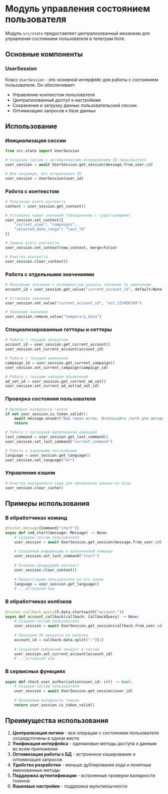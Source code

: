 # Модуль управления состоянием пользователя

Модуль `src/state` предоставляет централизованный механизм для управления состоянием пользователя в телеграм боте. 

## Основные компоненты

### UserSession

Класс `UserSession` - это основной интерфейс для работы с состоянием пользователя. Он обеспечивает:

- Управление контекстом пользователя
- Централизованный доступ к настройкам
- Сохранение и загрузку данных пользовательской сессии
- Оптимизацию запросов к базе данных

## Использование

### Инициализация сессии

```python
from src.state import UserSession

# Создание сессии с автоматическим исправлением ID пользователя
user_session = await UserSession.get_session(message.from_user.id)

# Или напрямую, без исправления ID
user_session = UserSession(user_id)
```

### Работа с контекстом

```python
# Получение всего контекста
context = user_session.get_context()

# Установка новых значений (объединение с существующими)
user_session.set_context({
    "current_view": "campaigns",
    "selected_date_range": "last_7d"
})

# Замена всего контекста
user_session.set_context(new_context, merge=False)

# Очистка контекста
user_session.clear_context()
```

### Работа с отдельными значениями

```python
# Получение значения с возможностью указать значение по умолчанию
account_id = user_session.get_value("current_account_id", default=None)

# Установка значения
user_session.set_value("current_account_id", "act_123456789")

# Удаление значения
user_session.remove_value("temporary_data")
```

### Специализированные геттеры и сеттеры

```python
# Работа с текущим аккаунтом
account_id = user_session.get_current_account()
user_session.set_current_account(account_id)

# Работа с текущей кампанией
campaign_id = user_session.get_current_campaign()
user_session.set_current_campaign(campaign_id)

# Работа с текущим набором объявлений
ad_set_id = user_session.get_current_ad_set()
user_session.set_current_ad_set(ad_set_id)
```

### Проверка состояния пользователя

```python
# Проверка валидности токена
if not user_session.is_token_valid():
    await message.answer("Ваш токен истек. Используйте /auth для авторизации.")
    return

# Работа с последней выполненной командой
last_command = user_session.get_last_command()
user_session.set_last_command("current_command")

# Работа с языковыми настройками
language = user_session.get_language()
user_session.set_language("en")
```

### Управление кэшем

```python
# Очистка внутреннего кэша для обновления данных из базы
user_session.clear_cache()
```

## Примеры использования

### В обработчиках команд

```python
@router.message(Command("start"))
async def cmd_start(message: Message) -> None:
    # Создаем сессию пользователя
    user_session = await UserSession.get_session(message.from_user.id)
    
    # Сохраняем информацию о выполненной команде
    user_session.set_last_command("start")
    
    # Очищаем предыдущий контекст
    user_session.clear_context()
    
    # Приветствуем пользователя на его языке
    language = user_session.get_language()
    # ...остальной код
```

### В обработчиках колбэков

```python
@router.callback_query(F.data.startswith("account:"))
async def account_callback(callback: CallbackQuery) -> None:
    # Создаем сессию пользователя
    user_session = await UserSession.get_session(callback.from_user.id)
    
    # Получаем ID аккаунта из колбэка
    account_id = callback.data.split(":")[1]
    
    # Сохраняем выбранный аккаунт в сессии
    user_session.set_current_account(account_id)
    # ...остальной код
```

### В сервисных функциях

```python
async def check_user_authorization(user_id: int) -> bool:
    # Создаем сессию пользователя
    user_session = await UserSession.get_session(user_id)
    
    # Проверяем валидность токена
    return user_session.is_token_valid()
```

## Преимущества использования

1. **Централизация логики** - все операции с состоянием пользователя сосредоточены в одном месте
2. **Унификация интерфейса** - одинаковые методы доступа к данным во всем приложении
3. **Оптимизация работы с БД** - встроенное кэширование и оптимизация запросов
4. **Удобство разработки** - меньше дублирования кода и понятные именованные методы
5. **Поддержка аутентификации** - встроенные проверки валидности токенов
6. **Языковые настройки** - поддержка мультиязычности 